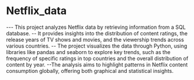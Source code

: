 # Netflix_data
--- This project analyzes Netflix data by retrieving information from a SQL database.
-- It provides insights into the distribution of content ratings, the release years of TV shows and movies, and the viewership trends across various countries.
-- The project visualizes the data through Python, using libraries like pandas and seaborn to explore key trends, such as the frequency of specific ratings in top countries and the overall distribution of content by year. 
--The analysis aims to highlight patterns in Netflix content consumption globally, offering both graphical and statistical insights.
